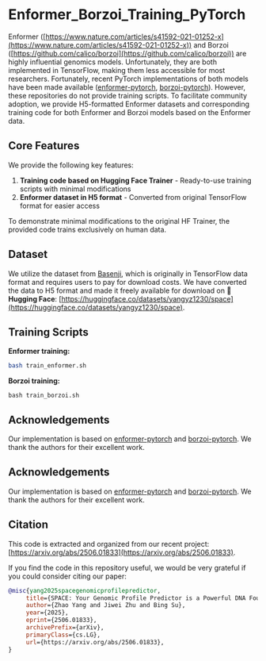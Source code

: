 # Enformer_Borzoi_Training_PyTorch

Enformer ([https://www.nature.com/articles/s41592-021-01252-x](https://www.nature.com/articles/s41592-021-01252-x)) and Borzoi ([https://github.com/calico/borzoi](https://github.com/calico/borzoi)) are highly influential genomics models. Unfortunately, they are both implemented in TensorFlow, making them less accessible for most researchers. Fortunately, recent PyTorch implementations of both models have been made available ([enformer-pytorch](https://github.com/lucidrains/enformer-pytorch), [borzoi-pytorch](https://github.com/johahi/borzoi-pytorch/tree/main)). However, these repositories do not provide training scripts. To facilitate community adoption, we provide H5-formatted Enformer datasets and corresponding training code for both Enformer and Borzoi models based on the Enformer data.

## Core Features

We provide the following key features:

1. **Training code based on Hugging Face Trainer** - Ready-to-use training scripts with minimal modifications
2. **Enformer dataset in H5 format** - Converted from original TensorFlow format for easier access

To demonstrate minimal modifications to the original HF Trainer, the provided code trains exclusively on human data.

## Dataset

We utilize the dataset from [Basenji](https://console.cloud.google.com/storage/browser/basenji_barnyard), which is originally in TensorFlow data format and requires users to pay for download costs. We have converted the data to H5 format and made it freely available for download on 🤗 **Hugging Face**: [https://huggingface.co/datasets/yangyz1230/space](https://huggingface.co/datasets/yangyz1230/space).

## Training Scripts

**Enformer training:**
```bash
bash train_enformer.sh
```
**Borzoi training:**
```
bash train_borzoi.sh
```

## Acknowledgements

Our implementation is based on [enformer-pytorch](https://github.com/lucidrains/enformer-pytorch) and [borzoi-pytorch](https://github.com/johahi/borzoi-pytorch). We thank the authors for their excellent work.

## Acknowledgements

Our implementation is based on [enformer-pytorch](https://github.com/lucidrains/enformer-pytorch) and [borzoi-pytorch](https://github.com/johahi/borzoi-pytorch). We thank the authors for their excellent work.

## Citation

This code is extracted and organized from our recent project: [https://arxiv.org/abs/2506.01833](https://arxiv.org/abs/2506.01833).

If you find the code in this repository useful, we would be very grateful if you could consider citing our paper:

```bibtex
@misc{yang2025spacegenomicprofilepredictor,
     title={SPACE: Your Genomic Profile Predictor is a Powerful DNA Foundation Model}, 
     author={Zhao Yang and Jiwei Zhu and Bing Su},
     year={2025},
     eprint={2506.01833},
     archivePrefix={arXiv},
     primaryClass={cs.LG},
     url={https://arxiv.org/abs/2506.01833}, 
}
```
